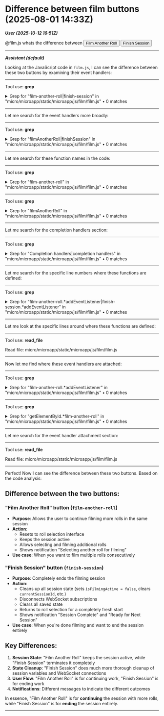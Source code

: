 <!-- Generated by SpecStory -->

<!-- cursor Session e1700b55-c376-4b48-abae-bc4370a8d98d (2025-08-01 14:33Z) -->

# Difference between film buttons (2025-08-01 14:33Z)

_**User (2025-10-12 16:51Z)**_

@film.js whats the difference between 
<button id="film-another-roll" class="primary-button">
                        <i class="fas fa-plus"></i> Film Another Roll
                    </button>
                    <button id="finish-session" class="secondary-button">
                        <i class="fas fa-check"></i> Finish Session
                    </button>

---

_**Assistant (default)**_

Looking at the JavaScript code in `film.js`, I can see the difference between these two buttons by examining their event handlers:


---

Tool use: **grep**

<details>
<summary>Grep for "film-another-roll|finish-session" in "micro/microapp/static/microapp/js/film/film.js" • 0 matches</summary>

Output mode: content


_No matches found_

</details>

---

Let me search for the event handlers more broadly:


---

Tool use: **grep**

<details>
<summary>Grep for "filmAnotherRoll|finishSession" in "micro/microapp/static/microapp/js/film/film.js" • 0 matches</summary>

Output mode: content


_No matches found_

</details>

---

Let me search for these function names in the code:


---

Tool use: **grep**

<details>
<summary>Grep for "film-another-roll" in "micro/microapp/static/microapp/js/film/film.js" • 0 matches</summary>

Output mode: content


_No matches found_

</details>

---

Tool use: **grep**

<details>
<summary>Grep for "filmAnotherRoll" in "micro/microapp/static/microapp/js/film/film.js" • 0 matches</summary>

Output mode: content


_No matches found_

</details>

---

Let me search for the completion handlers section:


---

Tool use: **grep**

<details>
<summary>Grep for "Completion handlers|completion handlers" in "micro/microapp/static/microapp/js/film/film.js" • 0 matches</summary>

Output mode: content


_No matches found_

</details>

---

Let me search for the specific line numbers where these functions are defined:


---

Tool use: **grep**

<details>
<summary>Grep for "film-another-roll.*addEventListener|finish-session.*addEventListener" in "micro/microapp/static/microapp/js/film/film.js" • 0 matches</summary>

Output mode: content


_No matches found_

</details>

---

Let me look at the specific lines around where these functions are defined:


---

Tool use: **read_file**

Read file: micro/microapp/static/microapp/js/film/film.js

---

Now let me find where these event handlers are attached:


---

Tool use: **grep**

<details>
<summary>Grep for "film-another-roll.*addEventListener" in "micro/microapp/static/microapp/js/film/film.js" • 0 matches</summary>

Output mode: content


_No matches found_

</details>

---

Tool use: **grep**

<details>
<summary>Grep for "getElementById.*film-another-roll" in "micro/microapp/static/microapp/js/film/film.js" • 0 matches</summary>

Output mode: content


_No matches found_

</details>

---

Let me search for the event handler attachment section:


---

Tool use: **read_file**

Read file: micro/microapp/static/microapp/js/film/film.js

---

Perfect! Now I can see the difference between these two buttons. Based on the code analysis:

## Difference between the two buttons:

### **"Film Another Roll" button** (`film-another-roll`)
- **Purpose**: Allows the user to continue filming more rolls in the same session
- **Action**: 
  - Resets to roll selection interface
  - Keeps the session active
  - Allows selecting and filming additional rolls
  - Shows notification "Selecting another roll for filming"
- **Use case**: When you want to film multiple rolls consecutively

### **"Finish Session" button** (`finish-session`) 
- **Purpose**: Completely ends the filming session
- **Action**:
  - Cleans up all session state (sets `isFilmingActive = false`, clears `currentSessionId`, etc.)
  - Disconnects WebSocket subscriptions
  - Clears all saved state
  - Returns to roll selection for a completely fresh start
  - Shows notification "Session Complete" and "Ready for Next Session"
- **Use case**: When you're done filming and want to end the session entirely

## Key Differences:

1. **Session State**: "Film Another Roll" keeps the session active, while "Finish Session" terminates it completely
2. **State Cleanup**: "Finish Session" does much more thorough cleanup of session variables and WebSocket connections
3. **User Flow**: "Film Another Roll" is for continuing work, "Finish Session" is for ending work
4. **Notifications**: Different messages to indicate the different outcomes

In essence, "Film Another Roll" is for **continuing** the session with more rolls, while "Finish Session" is for **ending** the session entirely.

---

